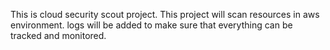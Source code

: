 This is cloud security scout project. This project will scan resources in aws environment. logs will be added to make sure that everything can be tracked and monitored.
